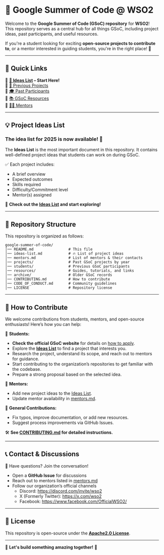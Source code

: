 # 🚀 Google Summer of Code @ WSO2

Welcome to the **Google Summer of Code (GSoC) repository** for **WSO2**! This repository serves as a central hub for all things GSoC, including project ideas, past participants, and useful resources.  

If you're a student looking for exciting **open-source projects to contribute to**, or a mentor interested in guiding students, you're in the right place! 🎉  

---

## 📌 Quick Links  
🔹 **[📝 Ideas List](./ideas-list.md) – Start Here!**  
🔹 [📂 Previous Projects](./projects/)  
🔹 [🎓 Past Participants](./students/)  
🔹 [📚 GSoC Resources](./resources/)  
🔹 [👨‍🏫 Mentors](./mentors.md)  

---

## 💡 Project Ideas List  

### The idea list for 2025 is now available! 🎉

The **Ideas List** is the most important document in this repository. It contains well-defined project ideas that students can work on during GSoC.  

✅ Each project includes:  
- A brief overview  
- Expected outcomes  
- Skills required  
- Difficulty/Commitment level  
- Mentor(s) assigned  

📢 **Check out the [Ideas List](./ideas-list.md) and start exploring!**  

---

## 📂 Repository Structure  

This repository is organized as follows:  
```
google-summer-of-code/
│── README.md                # This file
│── ideas-list.md            # 🔥 List of project ideas
│── mentors.md               # List of mentors & their contacts
│── projects/                # Past GSoC projects by year
│── students/                # Previous GSoC participants
│── resources/               # Guides, tutorials, and links
│── archive/                 # Older GSoC records
│── CONTRIBUTING.md          # How to contribute
│── CODE_OF_CONDUCT.md       # Community guidelines
│── LICENSE                  # Repository license
```

---

## 🤝 How to Contribute  

We welcome contributions from students, mentors, and open-source enthusiasts! Here’s how you can help:  

📌 **Students:**  
- **Check the official GSoC website** for details on [how to apply](https://summerofcode.withgoogle.com/).  
- Explore the **[Ideas List](./ideas-list.md)** to find a project that interests you.  
- Research the project, understand its scope, and reach out to mentors for guidance.  
- Start contributing to the organization’s repositories to get familiar with the codebase.  
- Prepare a strong proposal based on the selected idea. 

📌 **Mentors:**  
- Add new project ideas to the [Ideas List](./ideas-list.md). 
- Update mentor availability in [mentors.md](./mentors.md).  

📌 **General Contributions:**  
- Fix typos, improve documentation, or add new resources. 
- Suggest process improvements via GitHub Issues.  

🛠 **See [CONTRIBUTING.md](./CONTRIBUTING.md) for detailed instructions.**  

---

## 📞 Contact & Discussions  

💬 Have questions? Join the conversation!  
- Open a **GitHub Issue** for discussions  
- Reach out to mentors listed in [mentors.md](./mentors.md)  
- Follow our organization’s official channels  
    - Discord: https://discord.com/invite/wso2
    - X (Formerly Twitter): https://x.com/wso2
    - Facebook: https://www.facebook.com/OfficialWSO2/ 

---

## 📜 License  

This repository is open-source under the **[Apache2.0 License](./LICENSE)**.  

---

🚀 **Let's build something amazing together!** 🚀  
